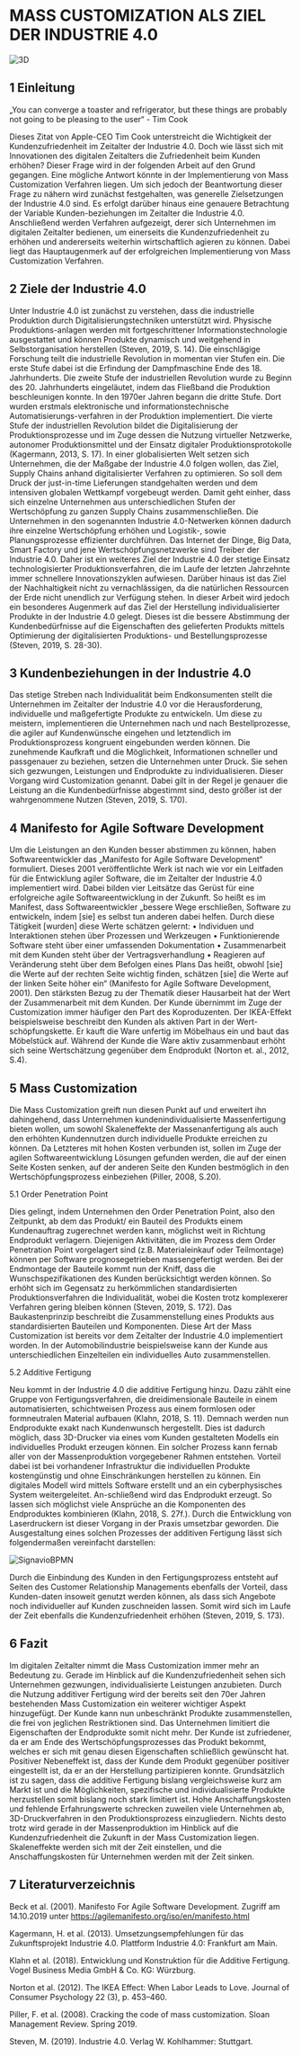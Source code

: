 # MASS CUSTOMIZATION ALS ZIEL DER INDUSTRIE 4.0

![3D](Bild02)

## 1 Einleitung

„You can converge a toaster and refrigerator, but these things are probably not going to be pleasing to the user“ - Tim Cook

Dieses Zitat von Apple-CEO Tim Cook unterstreicht die Wichtigkeit der Kundenzufriedenheit im Zeitalter der Industrie 4.0. Doch wie lässt sich mit Innovationen des digitalen Zeitalters die Zufriedenheit beim Kunden erhöhen? Dieser Frage wird in der folgenden Arbeit auf den Grund gegangen. Eine mögliche Antwort könnte in der Implementierung von Mass Customization Verfahren liegen. Um sich jedoch der Beantwortung dieser Frage zu nähern wird zunächst festgehalten, was generelle Zielsetzungen der Industrie 4.0 sind. Es erfolgt darüber hinaus eine genauere Betrachtung der Variable Kunden-beziehungen im Zeitalter die Industrie 4.0. Anschließend werden Verfahren aufgezeigt, derer sich Unternehmen im digitalen Zeitalter bedienen, um einerseits die Kundenzufriedenheit zu erhöhen und andererseits weiterhin wirtschaftlich agieren zu können. Dabei liegt das Hauptaugenmerk auf der erfolgreichen Implementierung von Mass Customization Verfahren.

## 2 Ziele der Industrie 4.0

Unter Industrie 4.0 ist zunächst zu verstehen, dass die industrielle Produktion durch Digitalisierungstechniken unterstützt wird. Physische Produktions-anlagen werden mit fortgeschrittener Informationstechnologie ausgestattet und können Produkte dynamisch und weitgehend in Selbstorganisation herstellen (Steven, 2019, S. 14).
Die einschlägige Forschung teilt die industrielle Revolution in momentan vier Stufen ein. Die erste Stufe dabei ist die Erfindung der Dampfmaschine Ende des 18. Jahrhunderts. Die zweite Stufe der industriellen Revolution wurde zu Beginn des 20. Jahrhunderts eingeläutet, indem das Fließband die Produktion beschleunigen konnte. In den 1970er Jahren begann die dritte Stufe. Dort wurden erstmals elektronische und informationstechnische Automatisierungs-verfahren in der Produktion implementiert. Die vierte Stufe der industriellen Revolution bildet die Digitalisierung der Produktionsprozesse und im Zuge dessen die Nutzung virtueller Netzwerke, autonomer Produktionsmittel und der Einsatz digitaler Produktionsprotokolle (Kagermann, 2013, S. 17).
In einer globalisierten Welt setzen sich Unternehmen, die der Maßgabe der Industrie 4.0 folgen wollen, das Ziel, Supply Chains anhand digitalisierter Verfahren zu optimieren. So soll dem Druck der just-in-time Lieferungen standgehalten werden und dem intensiven globalen Wettkampf vorgebeugt werden. Damit geht einher, dass sich einzelne Unternehmen aus unterschiedlichen Stufen der Wertschöpfung zu ganzen Supply Chains zusammenschließen. Die Unternehmen in den sogenannten Industrie 4.0-Netwerken können dadurch ihre einzelne Wertschöpfung erhöhen und Logistik-, sowie Planungsprozesse effizienter durchführen. Das Internet der Dinge, Big Data, Smart Factory und jene Wertschöpfungsnetzwerke sind Treiber der Industrie 4.0. Daher ist ein weiteres Ziel der Industrie 4.0 der stetige Einsatz technologisierter Produktionsverfahren, die im Laufe der letzten Jahrzehnte immer schnellere Innovationszyklen aufwiesen. Darüber hinaus ist das Ziel der Nachhaltigkeit nicht zu vernachlässigen, da die natürlichen Ressourcen der Erde nicht unendlich zur Verfügung stehen.
In dieser Arbeit wird jedoch ein besonderes Augenmerk auf das Ziel der Herstellung individualisierter Produkte in der Industrie 4.0 gelegt. Dieses ist die bessere Abstimmung der Kundenbedürfnisse auf die Eigenschaften des gelieferten Produkts mittels Optimierung der digitalisierten Produktions- und Bestellungsprozesse (Steven, 2019, S. 28-30).

## 3 Kundenbeziehungen in der Industrie 4.0

Das stetige Streben nach Individualität beim Endkonsumenten stellt die Unternehmen im Zeitalter der Industrie 4.0 vor die Herausforderung, individuelle und maßgefertigte Produkte zu entwickeln. Um diese zu meistern, implementieren die Unternehmen nach und nach Bestellprozesse, die agiler auf Kundenwünsche eingehen und letztendlich im Produktionsprozess kongruent eingebunden werden können. Die zunehmende Kaufkraft und die Möglichkeit, Informationen schneller und passgenauer zu beziehen, setzen die Unternehmen unter Druck. Sie sehen sich gezwungen, Leistungen und Endprodukte zu individualisieren. Dieser Vorgang wird Customization genannt. Dabei gilt in der Regel je genauer die Leistung an die Kundenbedürfnisse abgestimmt sind, desto größer ist der wahrgenommene Nutzen (Steven, 2019, S. 170).

## 4 Manifesto for Agile Software Development

Um die Leistungen an den Kunden besser abstimmen zu können, haben Softwareentwickler das „Manifesto for Agile Software Development“ formuliert. Dieses 2001 veröffentlichte Werk ist nach wie vor ein Leitfaden für die Entwicklung agiler Software, die im Zeitalter der Industrie 4.0 implementiert wird. Dabei bilden vier Leitsätze das Gerüst für eine erfolgreiche agile Softwareentwicklung in der Zukunft. So heißt es im Manifest, dass Softwareentwickler „bessere Wege erschließen, Software zu entwickeln, indem [sie] es selbst tun anderen dabei helfen. Durch diese Tätigkeit [wurden] diese Werte schätzen gelernt:
• Individuen und Interaktionen stehen über Prozessen und Werkzeugen
• Funktionierende Software steht über einer umfassenden Dokumentation
• Zusammenarbeit mit dem Kunden steht über der Vertragsverhandlung
• Reagieren auf Veränderung steht über dem Befolgen eines Plans
Das heißt, obwohl [sie] die Werte auf der rechten Seite wichtig finden, schätzen [sie] die Werte auf der linken Seite höher ein“ (Manifesto for Agile Software Development, 2001). Den stärksten Bezug zu der Thematik dieser Hausarbeit hat der Wert der Zusammenarbeit mit dem Kunden. Der Kunde übernimmt im Zuge der Customization immer häufiger den Part des Koproduzenten. Der IKEA-Effekt beispielsweise beschreibt den Kunden als aktiven Part in der Wert-schöpfungskette. Er kauft die Ware unfertig im Möbelhaus ein und baut das Möbelstück auf. Während der Kunde die Ware aktiv zusammenbaut erhöht sich seine Wertschätzung gegenüber dem Endprodukt (Norton et. al., 2012, S.4).

## 5 Mass Customization

Die Mass Customization greift nun diesen Punkt auf und erweitert ihn dahingehend, dass Unternehmen kundenindividualisierte Massenfertigung bieten wollen, um sowohl Skaleneffekte der Massenanfertigung als auch den erhöhten Kundennutzen durch individuelle Produkte erreichen zu können. Da Letzteres mit hohen Kosten verbunden ist, sollen im Zuge der agilen Softwareentwicklung Lösungen gefunden werden, die auf der einen Seite Kosten senken, auf der anderen Seite den Kunden bestmöglich in den Wertschöpfungsprozess einbeziehen (Piller, 2008, S.20).

5.1 Order Penetration Point

Dies gelingt, indem Unternehmen den Order Penetration Point, also den Zeitpunkt, ab dem das Produkt/ ein Bauteil des Produkts einem Kundenauftrag zugerechnet werden kann, möglichst weit in Richtung Endprodukt verlagern. Diejenigen Aktivitäten, die im Prozess dem Order Penetration Point vorgelagert sind (z.B. Materialeinkauf oder Teilmontage) können per Software prognosegetrieben massengefertigt werden. Bei der Endmontage der Bauteile kommt nun der Kniff, dass die Wunschspezifikationen des Kunden berücksichtigt werden können. So erhöht sich im Gegensatz zu herkömmlichen standardisierten Produktionsverfahren die Individualität, wobei die Kosten trotz komplexerer Verfahren gering bleiben können (Steven, 2019, S. 172).
Das Baukastenprinzip beschreibt die Zusammenstellung eines Produkts aus standardisierten Bauteilen und Komponenten. Diese Art der Mass Customization ist bereits vor dem Zeitalter der Industrie 4.0 implementiert worden. In der Automobilindustrie beispielsweise kann der Kunde aus unterschiedlichen Einzelteilen ein individuelles Auto zusammenstellen.

5.2 Additive Fertigung

Neu kommt in der Industrie 4.0 die additive Fertigung hinzu. Dazu zählt eine Gruppe von Fertigungsverfahren, die dreidimensionale Bauteile in einem automatisierten, schichtweisen Prozess aus einem formlosen oder formneutralen Material aufbauen (Klahn, 2018, S. 11). Demnach werden nun Endprodukte exakt nach Kundenwunsch hergestellt. Dies ist dadurch möglich, dass 3D-Drucker via eines vom Kunden gestalteten Modells ein individuelles Produkt erzeugen können. Ein solcher Prozess kann fernab aller von der Massenproduktion vorgegebener Rahmen entstehen. Vorteil dabei ist bei vorhandener Infrastruktur die individuellen Produkte kostengünstig und ohne Einschränkungen herstellen zu können. Ein digitales Modell wird mittels Software erstellt und an ein cyberphysisches System weitergeleitet. An-schließend wird das Endprodukt erzeugt. So lassen sich möglichst viele Ansprüche an die Komponenten des Endproduktes kombinieren (Klahn, 2018, S. 27f.). Durch die Entwicklung von Laserdruckern ist dieser Vorgang in der Praxis umsetzbar geworden. Die Ausgestaltung eines solchen Prozesses der additiven Fertigung lässt sich folgendermaßen vereinfacht darstellen:

![SignavioBPMN](Bild03)

Durch die Einbindung des Kunden in den Fertigungsprozess entsteht auf Seiten des Customer Relationship Managements ebenfalls der Vorteil, dass Kunden-daten insoweit genutzt werden können, als dass sich Angebote noch individueller auf Kunden zuschneiden lassen. Somit wird sich im Laufe der Zeit ebenfalls die Kundenzufriedenheit erhöhen (Steven, 2019, S. 173).

## 6 Fazit

Im digitalen Zeitalter nimmt die Mass Customization immer mehr an Bedeutung zu. Gerade im Hinblick auf die Kundenzufriedenheit sehen sich Unternehmen gezwungen, individualisierte Leistungen anzubieten. Durch die Nutzung additiver Fertigung wird der bereits seit den 70er Jahren bestehenden Mass Customization ein weiterer wichtiger Aspekt hinzugefügt. Der Kunde kann nun unbeschränkt Produkte zusammenstellen, die frei von jeglichen Restriktionen sind. Das Unternehmen limitiert die Eigenschaften der Endprodukte somit nicht mehr. Der Kunde ist zufriedener, da er am Ende des Wertschöpfungsprozesses das Produkt bekommt, welches er sich mit genau diesen Eigenschaften schließlich gewünscht hat. Positiver Nebeneffekt ist, dass der Kunde dem Produkt gegenüber positiver eingestellt ist, da er an der Herstellung partizipieren konnte. Grundsätzlich ist zu sagen, dass die additive Fertigung bislang vergleichsweise kurz am Markt ist und die Möglichkeiten, spezifische und individualisierte Produkte herzustellen somit bislang noch stark limitiert ist. Hohe Anschaffungskosten und fehlende Erfahrungswerte schrecken zuweilen viele Unternehmen ab, 3D-Druckverfahren in den Produktionsprozess einzugliedern. Nichts desto trotz wird gerade in der Massenproduktion im Hinblick auf die Kundenzufriedenheit die Zukunft in der Mass Customization liegen. Skaleneffekte werden sich mit der Zeit einstellen, und die Anschaffungskosten für Unternehmen werden mit der Zeit sinken.

## 7 Literaturverzeichnis

Beck et al. (2001). Manifesto For Agile Software Development. Zugriff am 14.10.2019 unter https://agilemanifesto.org/iso/en/manifesto.html

Kagermann, H. et al. (2013). Umsetzungsempfehlungen für das Zukunftsprojekt Industrie 4.0. Plattform Industrie 4.0: Frankfurt am Main.

Klahn et al. (2018). Entwicklung und Konstruktion für die Additive Fertigung. Vogel Business Media GmbH & Co. KG: Würzburg.

Norton et al. (2012). The IKEA Effect: When Labor Leads to Love. Journal of Consumer Psychology 22 (3), p. 453–460.

Piller, F. et al. (2008). Cracking the code of mass customization. Sloan Management Review. Spring 2019.

Steven, M. (2019). Industrie 4.0. Verlag W. Kohlhammer: Stuttgart.
